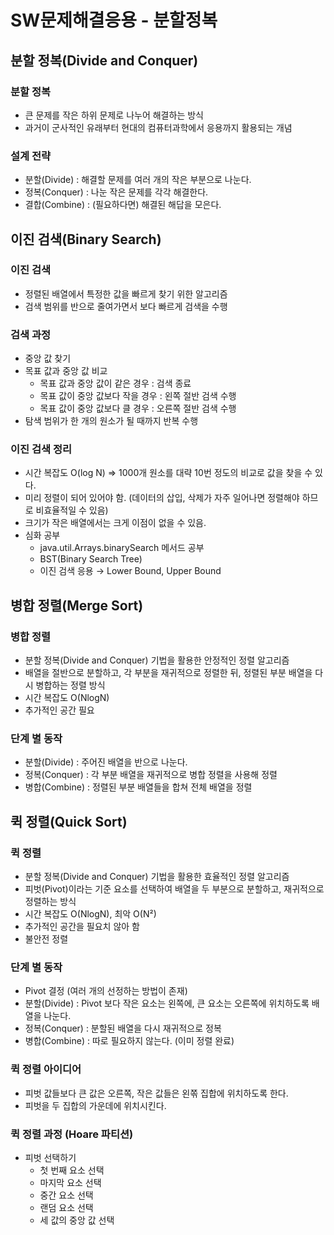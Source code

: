 # SW문제해결응용 - 분할정복

## 분할 정복(Divide and Conquer)

### 분할 정복

- 큰 문제를 작은 하위 문제로 나누어 해결하는 방식
- 과거이 군사적인 유래부터 현대의 컴퓨터과학에서 응용까지 활용되는 개념

### 설계 전략

- 분할(Divide) : 해결할 문제를 여러 개의 작은 부분으로 나눈다.
- 정복(Conquer) : 나눈 작은 문제를 각각 해결한다.
- 결합(Combine) : (필요하다면) 해결된 해답을 모은다.

## 이진 검색(Binary Search)

### 이진 검색

- 정렬된 배열에서 특정한 값을 빠르게 찾기 위한 알고리즘
- 검색 범위를 반으로 줄여가면서 보다 빠르게 검색을 수행

### 검색 과정

- 중앙 값 찾기
- 목표 값과 중앙 값 비교
    - 목표 값과 중앙 값이 같은 경우 : 검색 종료
    - 목표 값이 중앙 값보다 작을 경우 : 왼쪽 절반 검색 수행
    - 목표 값이 중앙 값보다 클 경우 : 오른쪽 절반 검색 수행
- 탐색 범위가 한 개의 원소가 될 때까지 반복 수행

### 이진 검색 정리

- 시간 복잡도 O(log N) ⇒ 1000개 원소를 대략 10번 정도의 비교로 값을 찾을 수 있다.
- 미리 정렬이 되어 있어야 함.
(데이터의 삽입, 삭제가 자주 일어나면 정렬해야 하므로 비효율적일 수 있음)
- 크기가 작은 배열에서는 크게 이점이 없을 수 있음.
- 심화 공부
    - java.util.Arrays.binarySearch 메서드 공부
    - BST(Binary Search Tree)
    - 이진 검색 응용 → Lower Bound, Upper Bound

## 병합 정렬(Merge Sort)

### 병합 정렬

- 분할 정복(Divide and Conquer) 기법을 활용한 안정적인 정렬 알고리즘
- 배열을 절반으로 분할하고, 각 부분을 재귀적으로 정렬한 뒤, 정렬된 부분 배열을 다시 병합하는 정렬 방식
- 시간 복잡도 O(NlogN)
- 추가적인 공간 필요

### 단계 별 동작

- 분할(Divide) : 주어진 배열을 반으로 나눈다.
- 정복(Conquer) : 각 부분 배열을 재귀적으로 병합 정렬을 사용해 정렬
- 병합(Combine) : 정렬된 부분 배열들을 합쳐 전체 배열을 정렬

## 퀵 정렬(Quick Sort)

### 퀵 정렬

- 분할 정복(Divide and Conquer) 기법을 활용한 효율적인 정렬 알고리즘
- 피벗(Pivot)이라는 기준 요소를 선택하여 배열을 두 부분으로 분할하고, 재귀적으로 정렬하는 방식
- 시간 복잡도 O(NlogN), 최악 O(N²)
- 추가적인 공간을 필요치  않아 함
- 불안전 정렬

### 단계 별 동작

- Pivot 결정 (여러 개의 선정하는 방법이 존재)
- 분할(Divide) : Pivot 보다 작은 요소는 왼쪽에, 큰 요소는 오른쪽에 위치하도록 배열을 나눈다.
- 정복(Conquer) : 분할된 배열을 다시 재귀적으로 정복
- 병합(Combine) : 따로 필요하지 않는다. (이미 정렬 완료)

### 퀵 정렬 아이디어

- 피벗 값들보다 큰 값은 오른쪽, 작은 값들은 왼쪾 집합에 위치하도록 한다.
- 피벗을 두 집합의 가운데에 위치시킨다.

### 퀵 정렬 과정 (Hoare 파티션)

- 피벗 선택하기
    - 첫 번째 요소 선택
    - 마지막 요소 선택
    - 중간 요소 선택
    - 랜덤 요소 선택
    - 세 값의 중앙 값 선택